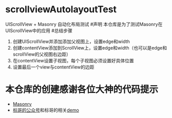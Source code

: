 # scrollviewAutolayoutTest
UIScrollView  + Masonry 自动化布局测试
#声明
本仓库是为了测试Masonry在UIScrollView中的应用
#总结步骤
1. 创建UIScrollView并添加添加父视图上，设置edge和width
2. 创建contentView添加到ScrollView上，设置edge和width（也可以是edge和scrollView的父视图右边距）
3. 在contentView设置子视图，每个子视图必须设置好具体位置
4. 设置最后一个view与contentView的边距

# 本仓库的创建感谢各位大神的代码提示
- [Masonry](https://github.com/SnapKit/Masonry]仓库作者(SnapKit)[https://github.com/SnapKit)
- [标哥的公众号](http://mp.weixin.qq.com/s?__biz=MzIzMzA4NjA5Mw==&mid=400162704&idx=1&sn=ba3f4f9b8f0a1fbb9d88b559bde1cb33#rd)和标哥的相关[demo](https://github.com/CoderJackyHuang/ScrollViewAutolayoutDemo)
